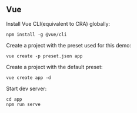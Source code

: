 ## Vue

Install Vue CLI(equivalent to CRA) globally:

`npm install -g @vue/cli`

Create a project with the preset used for this demo:

`vue create -p preset.json app`

Create a project with the default preset:

`vue create app -d`

Start dev server:

```
cd app
npm run serve
```
